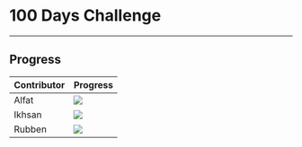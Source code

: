 # 100 Days Challenge
----------
## Progress

| Contributor             | Progress                                                                |
| ----------------- | ------------------------------------------------------------------ |
| Alfat | ![](https://geps.dev/progress/35) |
| Ikhsan | ![](https://geps.dev/progress/35)  |
| Rubben | ![](https://geps.dev/progress/36)  |


